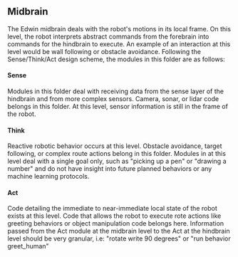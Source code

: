 ## Midbrain

The Edwin midbrain deals with the robot's motions in its local frame.
On this level, the robot interprets abstract commands from the forebrain into commands for the hindbrain to execute. An example of an interaction at this level would be wall following or obstacle avoidance. Following the Sense/Think/Act design scheme, the modules in this folder are as follows:

#### Sense
Modules in this folder deal with receiving data from the sense layer of the hindbrain and from more complex sensors. Camera, sonar, or lidar code belongs in this folder. At this level, sensor information is still in the frame of the robot.

#### Think
Reactive robotic behavior occurs at this level. Obstacle avoidance, target following, or complex route actions belong in this folder. Modules in at this level deal with a single goal only, such as "picking up a pen" or "drawing a number" and do not have insight into future planned behaviors or any machine learning protocols.

#### Act
Code detailing the immediate to near-immediate local state of the robot exists at this level. Code that allows the robot to execute rote actions like greeting behaviors or object manipulation code belongs here. Information passed from the Act module at the midbrain level to the Act at the hindbrain level should be very granular, i.e: "rotate write 90 degrees" or "run behavior greet_human"
